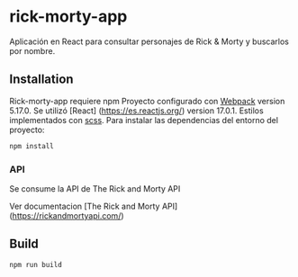 # rick-morty-app
Aplicación en React para consultar personajes de Rick &amp; Morty y buscarlos por nombre.

## Installation
Rick-morty-app requiere npm
Proyecto configurado con [Webpack](https://webpack.js.org/) version 5.17.0.
Se utilizó [React] (https://es.reactjs.org/) version 17.0.1.
Estilos implementados con [scss]( https://sass-lang.com/).
Para instalar las dependencias del entorno del proyecto:
```sh
npm install
```
### API 
Se consume la API de The Rick and Morty API

Ver documentacion [The Rick and Morty API] (https://rickandmortyapi.com/)

## Build

```sh
npm run build
```
